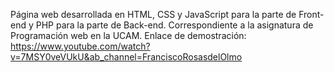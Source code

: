 Página web desarrollada en HTML, CSS y JavaScript para la parte de Front-end y PHP para la parte de Back-end. Correspondiente a la asignatura de Programación web en la UCAM.
Enlace de demostración: https://www.youtube.com/watch?v=7MSY0veVUkU&ab_channel=FranciscoRosasdelOlmo

